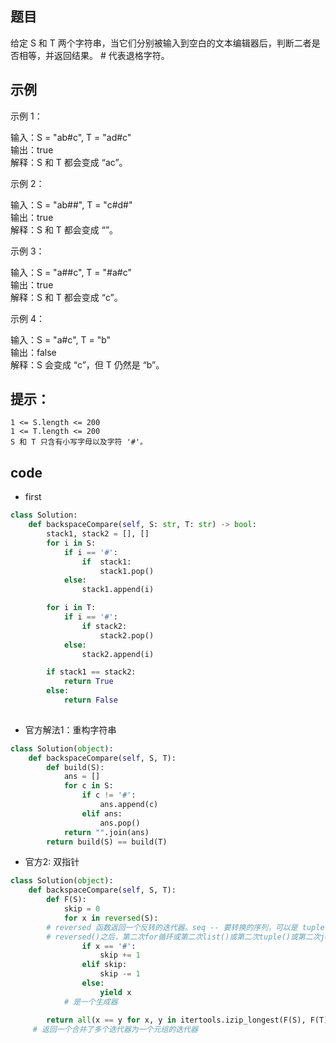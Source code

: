 ## 题目
给定 S 和 T 两个字符串，当它们分别被输入到空白的文本编辑器后，判断二者是否相等，并返回结果。 # 代表退格字符。

 
## 示例
示例 1：

输入：S = "ab#c", T = "ad#c"  
输出：true  
解释：S 和 T 都会变成 “ac”。


示例 2：

输入：S = "ab##", T = "c#d#"  
输出：true  
解释：S 和 T 都会变成 “”。


示例 3：

输入：S = "a##c", T = "#a#c"  
输出：true  
解释：S 和 T 都会变成 “c”。


示例 4：

输入：S = "a#c", T = "b"  
输出：false  
解释：S 会变成 “c”，但 T 仍然是 “b”。

 

## 提示：


	1 <= S.length <= 200  
	1 <= T.length <= 200  
	S 和 T 只含有小写字母以及字符 '#'。
## code
* first
```python
class Solution:
    def backspaceCompare(self, S: str, T: str) -> bool:
        stack1, stack2 = [], []
        for i in S:
            if i == '#':
                if  stack1:
                    stack1.pop()
            else:
                stack1.append(i)

        for i in T:
            if i == '#':
                if stack2:
                    stack2.pop()
            else:
                stack2.append(i) 

        if stack1 == stack2:
            return True
        else:
            return False
                         
```

* 官方解法1：重构字符串
```python
class Solution(object):
    def backspaceCompare(self, S, T):
        def build(S):
            ans = []
            for c in S:
                if c != '#':
                    ans.append(c)
                elif ans:
                    ans.pop()
            return "".join(ans)
        return build(S) == build(T)
```

* 官方2: 双指针
```python
class Solution(object):
    def backspaceCompare(self, S, T):
        def F(S):
            skip = 0
            for x in reversed(S):
	    # reversed 函数返回一个反转的迭代器。seq -- 要转换的序列，可以是 tuple, string, list 或 range。
	    # reversed()之后，第二次for循环或第二次list()或第二次tuple()或第二次join()得到的结果为空
                if x == '#':
                    skip += 1
                elif skip:
                    skip -= 1
                else:
                    yield x
		    # 是一个生成器

        return all(x == y for x, y in itertools.izip_longest(F(S), F(T)))
	 # 返回一个合并了多个迭代器为一个元组的迭代器
```
